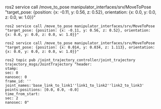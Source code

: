 ros2 service call /move_to_pose manipulator_interfaces/srv/MoveToPose "target_pose: {position: {x: -0.11, y: 0.56, z: 0.52}, orientation: {x: 0.0, y: 0.0, z: 0.0, w: 1.0}}"

```
ros2 service call /move_to_pose manipulator_interfaces/srv/MoveToPose "target_pose: {position: {x: -0.11, y: 0.56, z: 0.52}, orientation: {x: 0.0, y: 0.0, z: 0.0, w: 1.0}}"
```

```
ros2 service call /move_to_pose manipulator_interfaces/srv/MoveToPose "target_pose: {position: {x: 0.014, y: 0.034, z: 1.113}, orientation: {x: 0.0, y: 0.0, z: 0.0, w: 1.0}}"
```

```
ros2 topic pub /joint_trajectory_controller/joint_trajectory trajectory_msgs/JointTrajectory "header:
stamp:
sec: 0
nanosec: 0
frame_id: ''
joint_names:'base_link_to_link1''link1_to_link2''link2_to_link3'
points:positions: [0.0, 0.0, -0.0]
time_from_start:
sec: 2
nanosec: 0"
```
